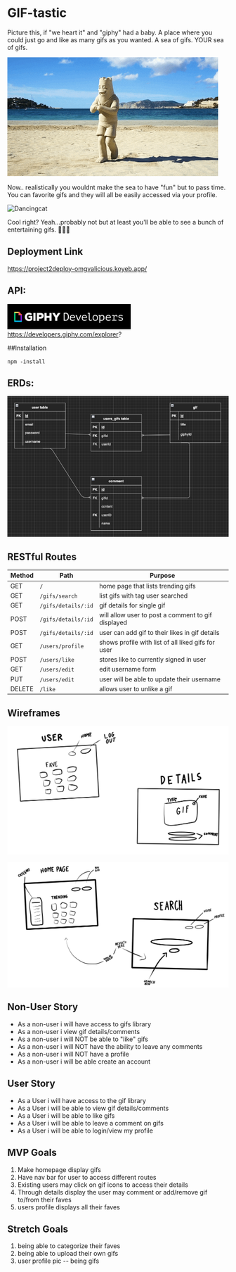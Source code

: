 # GIF-tastic

Picture this, if "we heart it" and "giphy" had a baby. A place where you could just go and like as many gifs as you wanted. A sea of gifs. YOUR sea of gifs. 

![DancingBeach](./imgs/dancingBeach.gif)

Now.. realistically you wouldnt make the sea to have "fun" but to pass time. You can favorite gifs and they will all be easily accessed via your profile.  

![Dancingcat](https://media.giphy.com/media/gbmWwWm4sGMQvAYm1G/giphy.gif)

Cool right? Yeah...probably not but at least you'll be able to see a bunch of entertaining gifs. 👍🏻🤓

## Deployment Link 
https://project2deploy-omgvalicious.koyeb.app/

## API:
![GIPHY](./imgs/api.png) <br/>
https://developers.giphy.com/explorer?

##Installation


```
npm -install
```


## ERDs:
![ERDs](./imgs/ERDs.png)


## RESTful Routes
| Method | Path | Purpose |
| ------ | -------------- | -------------------------------- |
| GET | `/` | home page that lists trending gifs |
| GET | `/gifs/search` | list gifs with tag user searched|
| GET | `/gifs/details/:id` | gif details for single gif|
| POST | `/gifs/details/:id` | will allow user to post a comment to gif displayed |
| POST | `/gifs/details/:id` | user can add gif to their likes in gif details|
| GET | `/users/profile` | shows profile with list of all liked gifs for user |
| POST | `/users/like` | stores like to currently signed in user|
| GET | `/users/edit` | edit username form |
| PUT | `/users/edit` | user will be able to update their username |
| DELETE | `/like` | allows user to unlike a gif |



## Wireframes 

![Home-Search](./imgs/Untitled_Artwork%2031.png)

![User-Details](./imgs/Untitled_Artwork%2032.png)


## Non-User Story
- As a non-user i will have access to gifs library
- As a non-user i view gif details/comments
- As a non-user i will NOT be able to "like" gifs
- As a non-user i will NOT have the ability to leave any comments
- As a non-user i will NOT have a profile
- As a non-user i will be able create an account

## User Story
- As a User i will have access to the gif library
- As a User i will be able to view gif details/comments
- As a User i will be able to like gifs
- As a User i will be able to leave a comment on gifs
- As a User i will be able to login/view my profile

## MVP Goals
1. Make homepage display gifs
1. Have nav bar for user to access different routes
1. Existing users may click on gif icons to access their details 
1. Through details display the user may comment or add/remove gif to/from their faves
1. users profile displays all their faves 

## Stretch Goals
1. being able to categorize their faves 
1. being able to upload their own gifs 
1. user profile pic -- being gifs 

